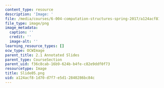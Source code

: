 ```yaml
---
content_type: resource
description: 'Image: '
file: /media/courses/6-004-computation-structures-spring-2017/a124acf81d70d7f7e5d12840286bc84c_Slide05.png
file_type: image/png
image_metadata:
  caption: ''
  credit: ''
  image-alt: ''
learning_resource_types: []
ocw_type: OCWImage
parent_title: 2.1 Annotated Slides
parent_type: CourseSection
parent_uid: f36c8cab-16b9-624b-b4fe-c82e9ddf0f73
resourcetype: Image
title: Slide05.png
uid: a124acf8-1d70-d7f7-e5d1-2840286bc84c
---
```


